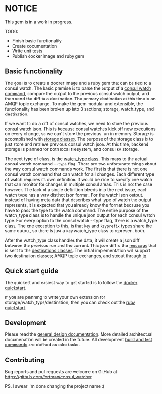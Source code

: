 # NOTICE
This gem is in a work in progress.  

TODO:
- Finish basic functionality
- Create documentation
- Write unit tests
- Publish docker image and ruby gem

## Basic functionality
The goal is to create a docker image and a ruby gem that can be tied to a consul watch.  The basic premise is to parse the output of a [consul watch command](https://www.consul.io/docs/commands/watch.html), compare the output to the previous consul watch output, and then send the diff to a destination.  The primary destination at this time is an AMQP topic exchange. To make the gem modular and extensible, the functionality has been broken up into 3 sections; storage, watch_type, and destination.

If we want to do a diff of consul watches, we need to store the previous consul watch json.  This is because consul watches kick off new executions on every change, so we can't store the previous run in memory.  Storage is accomplished with [storage classes](https://github.com/fortman/consul_watcher/blob/master/docs/storage/storage.md).  The purpose of the storage class is to just store and retrieve previous consul watch json.  At this time, backend storage is planned for both local filesystem, and consul kv storage.

The next type of class, is the [watch_type class](https://github.com/fortman/consul_watcher/blob/master/docs/watch_type/watch_type.md).  This maps to the actual consul watch command `--type` flag.  There are two unfortunate things about the way consul watch commands work.  The first is that there is not one consul watch command that can watch for all changes.  Each different type of watch requires its own definition.  It would be nice to specify one watch that can monitor for changes in multiple consul areas.  This is not the case however.  The lack of a single definition bleeds into the next issue, each watch type has a very distinct json format.  For the watch json output, instead of having meta data that describes what type of watch the output represents, it is expected that you already know the format because you have to pass the type to the watch command.  The entire purpose of the watch_type class is to handle the unique json output for each consul watch type.  For every option to the consul watch --type flag, there is a watch_type class.  The one exception to this, is that `key` and `keyprefix` types share the same output, so there is just a `key` watch_type class to represent both.

After the watch_type class handles the data, it will create a json diff between the previous run and the current.  This json diff is the [message](https://github.com/fortman/consul_watcher/blob/master/docs/messages_overview.md) that is sent to the [destinations classes](https://github.com/fortman/consul_watcher/blob/master/docs/destination/destination.md).  The initial implementation will support two destination classes; AMQP topic exchanges, and stdout through [jq](https://stedolan.github.io/jq/).

## Quick start guide
The quickest and easiest way to get started is to follow the [docker quickstart](https://github.com/fortman/consul_watcher/blob/master/docs/docker-quickstart.md).

If you are planning to write your own extension for storage/watch_type/destination, then you can check out the [ruby quickstart](https://github.com/fortman/consul_watcher/blob/master/docs/ruby-quickstart.md).

## Development
Please read the [general design documentation](https://github.com/fortman/consul_watcher/blob/master/docs/general_design.md).  More detailed architectual documenation will be created in the future.  All development [build and test commands](https://github.com/fortman/consul_watcher/blob/master/docs/rake_tasks.md) are defined as rake tasks.

## Contributing

Bug reports and pull requests are welcome on GitHub at https://github.com/fortman/consul_watcher.

PS. I swear I'm done changing the project name :)
